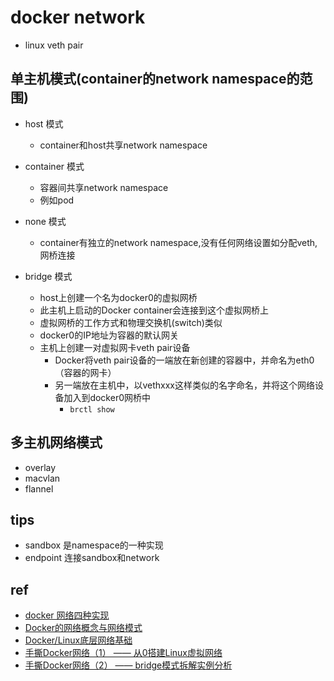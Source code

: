 # docker network

+ linux veth pair


## 单主机模式(container的network namespace的范围)

+ host 模式
    + container和host共享network namespace

+ container 模式
    + 容器间共享network namespace
    + 例如pod

+ none 模式
    + container有独立的network namespace,没有任何网络设置如分配veth,网桥连接

+ bridge 模式
    + host上创建一个名为docker0的虚拟网桥
    + 此主机上启动的Docker container会连接到这个虚拟网桥上
    + 虚拟网桥的工作方式和物理交换机(switch)类似
    + docker0的IP地址为容器的默认网关
    + 主机上创建一对虚拟网卡veth pair设备
        + Docker将veth pair设备的一端放在新创建的容器中，并命名为eth0（容器的网卡）
        + 另一端放在主机中，以vethxxx这样类似的名字命名，并将这个网络设备加入到docker0网桥中
            + `brctl show`

## 多主机网络模式
+ overlay
+ macvlan
+ flannel

## tips
+ sandbox 是namespace的一种实现
+ endpoint 连接sandbox和network

## ref
+ [docker 网络四种实现](https://zhuanlan.zhihu.com/p/378379821)
+ [Docker的网络概念与网络模式](https://zhuanlan.zhihu.com/p/82735394)
+ [Docker/Linux底层网络基础](https://zhuanlan.zhihu.com/p/557742572)
+ [手撕Docker网络（1） —— 从0搭建Linux虚拟网络](https://zhuanlan.zhihu.com/p/199298498)
+ [手撕Docker网络（2） —— bridge模式拆解实例分析](https://zhuanlan.zhihu.com/p/206512720)